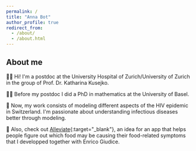 ```yaml
---
permalink: /
title: "Anna Bot"
author_profile: true
redirect_from: 
  - /about/
  - /about.html
---
```


## About me

👩‍💻 Hi! I'm a postdoc at the University Hospital of Zurich/University of Zurich in the group of Prof. Dr. Katharina Kusejko.

👩‍🎓 Before my postdoc I did a PhD in mathematics at the University of Basel.

🧬 Now, my work consists of modeling different aspects of the HIV epidemic in Switzerland. I'm passionate about understanding infectious diseases better through modeling.

🚀 Also, check out [Alleviate](https://bot-anna.github.io/alleviate/){:target="_blank"}, an idea for an app that helps people figure out which food may be causing their food-related symptoms that I developped together with Enrico Giudice.